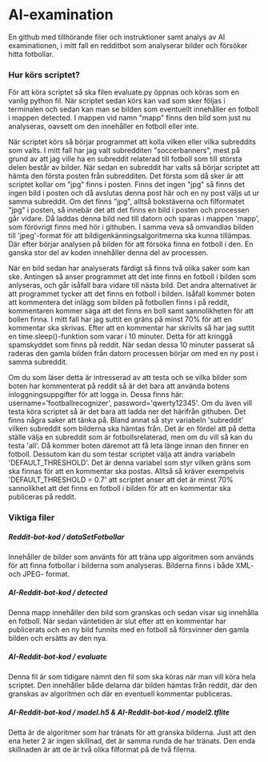 # AI-examination
En github med tillhörande filer och instruktioner samt analys av AI examinationen, i mitt fall en redditbot som analyserar bilder och försöker hitta fotbollar.

### Hur körs scriptet?
För att köra scriptet så ska filen evaluate.py öppnas och köras som en vanlig python fil. När scriptet sedan körs kan vad som sker följas i terminalen och sedan kan man se bilden som eventuellt innehåller en fotboll i mappen detected. I mappen vid namn "mapp" finns den bild som just nu analyseras, oavsett om den innehåller en fotboll eller inte.

När scriptet körs så börjar programmet att kolla vilken eller vilka subreddits som valts. I mitt fall har jag valt subredditen "soccerbanners", mest på grund av att jag ville ha en subreddit relaterad till fotboll som till största delen består av bilder. När sedan en subreddit har valts så börjar scriptet att hämta den första posten från subredditen. Det första som då sker är att scriptet kollar om "jpg" finns i posten. Finns det ingen "jpg" så finns det ingen bild i posten och då avslutas denna post här och en ny post väljs ut ur samma subreddit. Om det finns "jpg", alltså bokstäverna och filformatet "jpg" i posten, så innebär det att det finns en bild i posten och processen går vidare. Då laddas denna bild ned till datorn och sparas i mappen 'mapp', som förövrigt finns med hör i githuben. I samma veva så omvandlas bilden till 'jpeg'-format för att bildigenkänningsalgoritmerna ska kunna tillämpas. Där efter börjar analysen på bilden för att försöka finna en fotboll i den. En ganska stor del av koden innehåller denna del av processen. 

När en bild sedan har analyserats färdigt så finns två olika saker som kan ske. Antingen så anser programmet att det inte finns en fotboll i bilden som anlyseras, och går isåfall bara vidare till nästa bild. Det andra alternativet är att programmet tycker att det finns en fotboll i bilden. Isåfall kommer boten att kommentera det inlägg som bilden på fotbollen finns i på reddit, kommentaren kommer säga att det finns en boll samt sannolikheten för att bollen finna. I mitt fall har jag suttit en gräns på minst 70% för att en kommentar ska skrivas. Efter att en kommentar har skrivits så har jag suttit en time.sleep()-funktion som varar i 10 minuter. Detta för att kringgå spamskyddet som finns på reddit. När sedan dessa 10 minuter passerat så raderas den gamla bilden från datorn processen börjar om med en ny post i samma subreddit. 

Om du som läser detta är intresserad av att testa och se vilka bilder som boten har kommenterat på reddit så är det bara att använda botens inloggningsuppgifter för att logga in. Dessa finns här: username='footballrecognizer', password='qwerty12345'. Om du även vill testa köra scriptet så är det bara att ladda ner det härifrån githuben. Det finns några saker att tänka på. Bland annat så styr variabeln 'subreddit' vilken subreddit som bilderna ska hämtas från. Det är en fördel att på detta ställe välja en subreddit som är fotbollsrelaterad, men om du vill så kan du testa 'all'. Då kommer boten däremot att få leta länge innan den finner en fotboll. Dessutom kan du som testar scriptet välja att ändra variabeln 'DEFAULT_THRESHOLD'. Det är denna variabel som styr vilken gräns som ska finnas för att en kommentar ska postas. Alltså så kräver exempelvis 'DEFAULT_THRESHOLD = 0.7' att scriptet anser att det är minst 70% sannolikhet att det finns en fotboll i bilden för att en kommentar ska publiceras på reddit. 

### Viktiga filer
##### Reddit-bot-kod / dataSetFotbollar
Innehåller de bilder som använts för att träna upp algoritmen som används för att finna fotbollar i bilderna som analyseras. Bilderna finns i både XML- och JPEG- format. 
##### AI-Reddit-bot-kod / detected
Denna mapp innehåller den bild som granskas och sedan visar sig innehålla en fotboll. När sedan väntetiden är slut efter att en kommentar har publicerats och en ny bild funnits med en fotboll så försvinner den gamla bilden och ersätts av den nya. 
##### AI-Reddit-bot-kod / evaluate
Denna fil är som tidigare nämnt den fil som ska köras när man vill köra hela scriptet. Den innehåller både delarna där bilden hämtas från reddit, där den granskas av algoritmen och där en eventuell kommentar publiceras. 
##### AI-Reddit-bot-kod / model.h5 & AI-Reddit-bot-kod / model2.tflite
Detta är de algoritmer som har tränats för att granska bilderna. Just att den ena heter 2 är ingen skillnad, det är samma runda de har tränats. Den enda skillnaden är att de är två olika filformat på de två filerna. 
